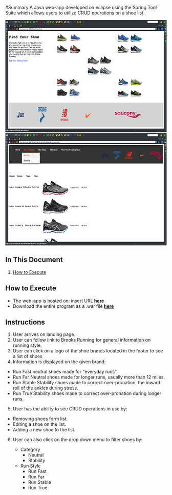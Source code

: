 #Summary
A Java web-app developed on eclipse using the Spring Tool Suite which allows users to utilize CRUD operations on a shoe list.

<p align="center"><img src="src/main/webapp/ShoePics/Screen1.png" height="350">
<img src="src/main/webapp/ShoePics/Screen2.png" height="350"></p>

## In This Document
1. [How to Execute](#how-to-execute)

## How to Execute
- The web-app is hosted on: insert URL <a href="http://danrezo.com:8080/ShoeFinderWeb/">**here**</a>
- Download the entire program as a .war file <a href="ShoeFinderWeb.war">**here**</a>

## Instructions
1. User arrives on landing page.
2. User can  follow link to Brooks Running for general information on running style.
3. User can click on a logo of the shoe brands located in the footer to see a list of shoes
4. Information is displayed on the given brand:
  - Run Fast neutral shoes made for "everyday runs"
  - Run Far Neutral shoes made for longer runs, usually more than 12 miles.
  - Run Stable Stability shoes made to correct over-pronation, the inward roll of the ankles during stress.
  - Run True Stability shoes made to correct over-pronation during longer runs.
5. User has the ability to  see CRUD operations in use by:
  - Removing shoes form list.
  - Editing a shoe on the list.
  - Adding a new shoe to the list.
6. User can also click on the drop down menu to filter shoes by:

   - Category
     - Neutral
     - Stability
   - Run Style
     - Run Fast
     - Run Far
     - Run Stable
     - Run True
